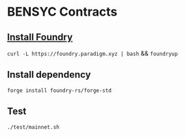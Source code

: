 # BENSYC Contracts

## [Install Foundry](https://getfoundry.sh/)
`curl -L https://foundry.paradigm.xyz | bash` && `foundryup`

## Install dependency
`forge install foundry-rs/forge-std`

## Test
 `./test/mainnet.sh`

